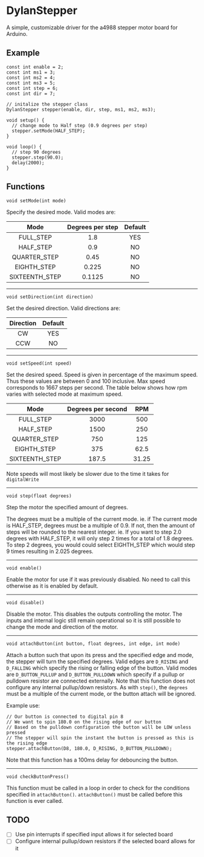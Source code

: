 # DylanStepper

A simple, customizable driver for the a4988 stepper motor board for Arduino.



## Example
```
const int enable = 2;
const int ms1 = 3;
const int ms2 = 4;
const int ms3 = 5;
const int step = 6;
const int dir = 7;

// initalize the stepper class
DylanStepper stepper(enable, dir, step, ms1, ms2, ms3);

void setup() {
  // change mode to Half step (0.9 degrees per step)
  stepper.setMode(HALF_STEP);
}

void loop() {
  // step 90 degrees
  stepper.step(90.0);
  delay(2000);
}
```


## Functions

`void setMode(int mode)`

Specify the desired mode. Valid modes are:

| Mode           	| Degrees per step 	| Default 	|
| :-------------:	|:----------------:	|:-------:	|
| FULL_STEP      	| 1.8              	| YES     	|
| HALF_STEP      	| 0.9              	| NO      	|
| QUARTER_STEP   	| 0.45             	| NO      	|
| EIGHTH_STEP    	| 0.225            	| NO      	|
| SIXTEENTH_STEP 	| 0.1125           	| NO      	|

---

`void setDirection(int direction)`

Set the desired direction. Valid directions are:

| Direction     	|  Default 	|
| :-------------:	| :-------:	|
| CW      	      | YES     	|
| CCW      	      |  NO      	|

---

`void setSpeed(int speed)`

Set the desired speed. Speed is given in percentage of the maximum speed. Thus
these values are between 0 and 100 inclusive. Max speed corresponds to 1667
steps per second. The table below shows how rpm varies with selected mode at
maximum speed.

| Mode           	| Degrees per second | RPM  	|
| :-------------:	|:----------------:	 |:------:|
| FULL_STEP      	| 3000               | 500    |
| HALF_STEP      	| 1500             	 | 250    |
| QUARTER_STEP   	| 750             	 | 125   	|
| EIGHTH_STEP    	| 375             	 | 62.5   |
| SIXTEENTH_STEP 	| 187.5           	 | 31.25  |

Note speeds will most likely be slower due to the time it takes for `digitalWrite`

---

`void step(float degrees)`

Step the motor the specified amount of degrees.

The degrees must be a multiple of the current mode. ie. if The
current mode is HALF_STEP, degrees must be a multiple of 0.9. If not, then
the amount of steps will be rounded to the nearest integer. ie. If you
want to step 2.0 degrees with HALF_STEP, it will only step 2 times for a total
of 1.8 degrees. To step 2 degrees, you would could select EIGHTH_STEP which would
step 9 times resulting in 2.025 degrees.

---

`void enable()`

Enable the motor for use if it was previously disabled. No need to call this
otherwise as it is enabled by default.

---

`void disable()`

Disable the motor. This disables the outputs controlling the motor. The inputs
and internal logic still remain operational so it is still possible to change
the mode and direction of the motor.

---

`void attachButton(int button, float degrees, int edge, int mode)`

Attach a button such that upon its press and the specified edge and mode, the stepper
will turn the specified degrees. Valid edges are `D_RISING` and `D_FALLING` which
specify the rising or falling edge of the button. Valid modes are `D_BUTTON_PULLUP`
and `D_BUTTON_PULLDOWN` which specify if a pullup or pulldown resistor are connected
externally. Note that this function does not configure any internal pullup/down resistors.
As with `step()`, the `degrees` must be a multiple of the current mode, or the button
attach will be ignored.

Example use:
```
// Our button is connected to digital pin 8
// We want to spin 180.0 on the rising edge of our button
// Based on the pulldown configuration the button will be LOW unless pressed
// The stepper will spin the instant the button is pressed as this is the rising edge
stepper.attachButton(D8, 180.0, D_RISING, D_BUTTON_PULLDOWN);
```

Note that this function has a 100ms delay for debouncing the button.

---

`void checkButtonPress()`

This function must be called in a loop in order to check for the conditions
specified in `attachButton()`. `attachButton()` must be called before this
function is ever called.



## TODO

- [ ] Use pin interrupts if specified input allows it for selected board
- [ ] Configure internal pullup/down resistors if the selected board allows for it
